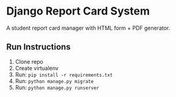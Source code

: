 # Django Report Card System

A student report card manager with HTML form + PDF generator.

## Run Instructions
1. Clone repo
2. Create virtualenv
3. Run: `pip install -r requirements.txt`
4. Run: `python manage.py migrate`
5. Run: `python manage.py runserver`

